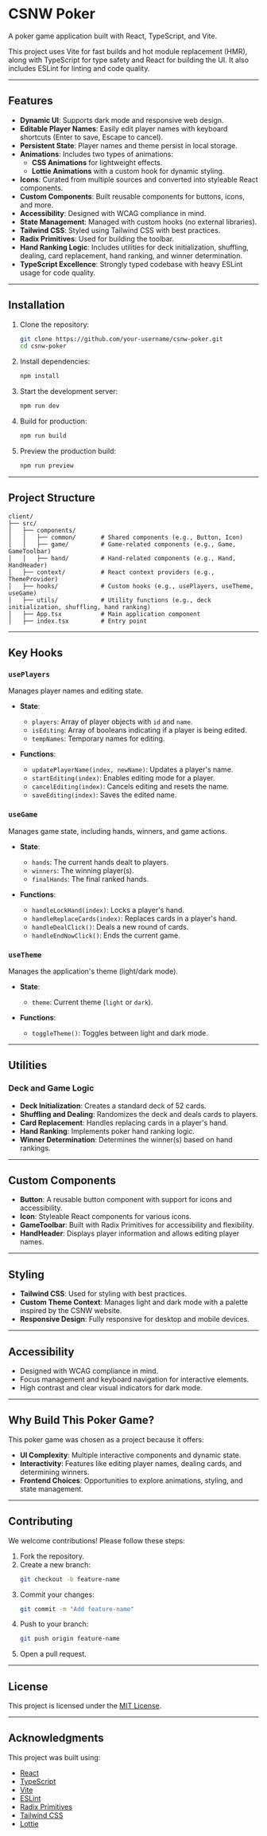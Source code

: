 # CSNW Poker

A poker game application built with React, TypeScript, and Vite.

This project uses Vite for fast builds and hot module replacement (HMR), along with TypeScript for type safety and React for building the UI. It also includes ESLint for linting and code quality.

---

## Features

-  **Dynamic UI**: Supports dark mode and responsive web design.
-  **Editable Player Names**: Easily edit player names with keyboard shortcuts (Enter to save, Escape to cancel).
-  **Persistent State**: Player names and theme persist in local storage.
-  **Animations**: Includes two types of animations:
   -  **CSS Animations** for lightweight effects.
   -  **Lottie Animations** with a custom hook for dynamic styling.
-  **Icons**: Curated from multiple sources and converted into styleable React components.
-  **Custom Components**: Built reusable components for buttons, icons, and more.
-  **Accessibility**: Designed with WCAG compliance in mind.
-  **State Management**: Managed with custom hooks (no external libraries).
-  **Tailwind CSS**: Styled using Tailwind CSS with best practices.
-  **Radix Primitives**: Used for building the toolbar.
-  **Hand Ranking Logic**: Includes utilities for deck initialization, shuffling, dealing, card replacement, hand ranking, and winner determination.
-  **TypeScript Excellence**: Strongly typed codebase with heavy ESLint usage for code quality.

---

## Installation

1. Clone the repository:

   ```bash
   git clone https://github.com/your-username/csnw-poker.git
   cd csnw-poker
   ```

2. Install dependencies:

   ```bash
   npm install
   ```

3. Start the development server:

   ```bash
   npm run dev
   ```

4. Build for production:

   ```bash
   npm run build
   ```

5. Preview the production build:
   ```bash
   npm run preview
   ```

---

## Project Structure

```
client/
├── src/
│   ├── components/
│   │   ├── common/       # Shared components (e.g., Button, Icon)
│   │   ├── game/         # Game-related components (e.g., Game, GameToolbar)
│   │   ├── hand/         # Hand-related components (e.g., Hand, HandHeader)
│   ├── context/          # React context providers (e.g., ThemeProvider)
│   ├── hooks/            # Custom hooks (e.g., usePlayers, useTheme, useGame)
│   ├── utils/            # Utility functions (e.g., deck initialization, shuffling, hand ranking)
│   ├── App.tsx           # Main application component
│   ├── index.tsx         # Entry point
```

---

## Key Hooks

### `usePlayers`

Manages player names and editing state.

-  **State**:

   -  `players`: Array of player objects with `id` and `name`.
   -  `isEditing`: Array of booleans indicating if a player is being edited.
   -  `tempNames`: Temporary names for editing.

-  **Functions**:
   -  `updatePlayerName(index, newName)`: Updates a player's name.
   -  `startEditing(index)`: Enables editing mode for a player.
   -  `cancelEditing(index)`: Cancels editing and resets the name.
   -  `saveEditing(index)`: Saves the edited name.

### `useGame`

Manages game state, including hands, winners, and game actions.

-  **State**:

   -  `hands`: The current hands dealt to players.
   -  `winners`: The winning player(s).
   -  `finalHands`: The final ranked hands.

-  **Functions**:
   -  `handleLockHand(index)`: Locks a player's hand.
   -  `handleReplaceCards(index)`: Replaces cards in a player's hand.
   -  `handleDealClick()`: Deals a new round of cards.
   -  `handleEndNowClick()`: Ends the current game.

### `useTheme`

Manages the application's theme (light/dark mode).

-  **State**:

   -  `theme`: Current theme (`light` or `dark`).

-  **Functions**:
   -  `toggleTheme()`: Toggles between light and dark mode.

---

## Utilities

### Deck and Game Logic

-  **Deck Initialization**: Creates a standard deck of 52 cards.
-  **Shuffling and Dealing**: Randomizes the deck and deals cards to players.
-  **Card Replacement**: Handles replacing cards in a player's hand.
-  **Hand Ranking**: Implements poker hand ranking logic.
-  **Winner Determination**: Determines the winner(s) based on hand rankings.

---

## Custom Components

-  **Button**: A reusable button component with support for icons and accessibility.
-  **Icon**: Styleable React components for various icons.
-  **GameToolbar**: Built with Radix Primitives for accessibility and flexibility.
-  **HandHeader**: Displays player information and allows editing player names.

---

## Styling

-  **Tailwind CSS**: Used for styling with best practices.
-  **Custom Theme Context**: Manages light and dark mode with a palette inspired by the CSNW website.
-  **Responsive Design**: Fully responsive for desktop and mobile devices.

---

## Accessibility

-  Designed with WCAG compliance in mind.
-  Focus management and keyboard navigation for interactive elements.
-  High contrast and clear visual indicators for dark mode.

---

## Why Build This Poker Game?

This poker game was chosen as a project because it offers:

-  **UI Complexity**: Multiple interactive components and dynamic state.
-  **Interactivity**: Features like editing player names, dealing cards, and determining winners.
-  **Frontend Choices**: Opportunities to explore animations, styling, and state management.

---

## Contributing

We welcome contributions! Please follow these steps:

1. Fork the repository.
2. Create a new branch:
   ```bash
   git checkout -b feature-name
   ```
3. Commit your changes:
   ```bash
   git commit -m "Add feature-name"
   ```
4. Push to your branch:
   ```bash
   git push origin feature-name
   ```
5. Open a pull request.

---

## License

This project is licensed under the [MIT License](LICENSE).

---

## Acknowledgments

This project was built using:

-  [React](https://reactjs.org/)
-  [TypeScript](https://www.typescriptlang.org/)
-  [Vite](https://vitejs.dev/)
-  [ESLint](https://eslint.org/)
-  [Radix Primitives](https://www.radix-ui.com/)
-  [Tailwind CSS](https://tailwindcss.com/)
-  [Lottie](https://airbnb.io/lottie/)

